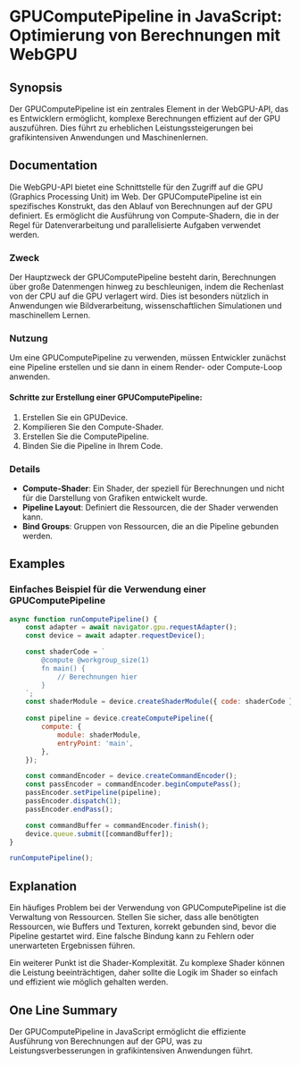 <!--
Meta Description: # GPUComputePipeline in JavaScript: Optimierung von Berechnungen mit WebGPU ## Synopsis Der GPUComputePipeline ist ein zentrales Element in der WebGPU...
Meta Keywords: die, der, gpucomputepipeline, von, const
-->

# GPUComputePipeline in JavaScript: Optimierung von Berechnungen mit WebGPU

## Synopsis
Der GPUComputePipeline ist ein zentrales Element in der WebGPU-API, das es Entwicklern ermöglicht, komplexe Berechnungen effizient auf der GPU auszuführen. Dies führt zu erheblichen Leistungssteigerungen bei grafikintensiven Anwendungen und Maschinenlernen.

## Documentation
Die WebGPU-API bietet eine Schnittstelle für den Zugriff auf die GPU (Graphics Processing Unit) im Web. Der GPUComputePipeline ist ein spezifisches Konstrukt, das den Ablauf von Berechnungen auf der GPU definiert. Es ermöglicht die Ausführung von Compute-Shadern, die in der Regel für Datenverarbeitung und parallelisierte Aufgaben verwendet werden.

### Zweck
Der Hauptzweck der GPUComputePipeline besteht darin, Berechnungen über große Datenmengen hinweg zu beschleunigen, indem die Rechenlast von der CPU auf die GPU verlagert wird. Dies ist besonders nützlich in Anwendungen wie Bildverarbeitung, wissenschaftlichen Simulationen und maschinellem Lernen.

### Nutzung
Um eine GPUComputePipeline zu verwenden, müssen Entwickler zunächst eine Pipeline erstellen und sie dann in einem Render- oder Compute-Loop anwenden. 

#### Schritte zur Erstellung einer GPUComputePipeline:
1. Erstellen Sie ein GPUDevice.
2. Kompilieren Sie den Compute-Shader.
3. Erstellen Sie die ComputePipeline.
4. Binden Sie die Pipeline in Ihrem Code.

### Details
- **Compute-Shader**: Ein Shader, der speziell für Berechnungen und nicht für die Darstellung von Grafiken entwickelt wurde.
- **Pipeline Layout**: Definiert die Ressourcen, die der Shader verwenden kann.
- **Bind Groups**: Gruppen von Ressourcen, die an die Pipeline gebunden werden.

## Examples
### Einfaches Beispiel für die Verwendung einer GPUComputePipeline
```javascript
async function runComputePipeline() {
    const adapter = await navigator.gpu.requestAdapter();
    const device = await adapter.requestDevice();

    const shaderCode = `
        @compute @workgroup_size(1)
        fn main() {
            // Berechnungen hier
        }
    `;
    const shaderModule = device.createShaderModule({ code: shaderCode });
    
    const pipeline = device.createComputePipeline({
        compute: {
            module: shaderModule,
            entryPoint: 'main',
        },
    });

    const commandEncoder = device.createCommandEncoder();
    const passEncoder = commandEncoder.beginComputePass();
    passEncoder.setPipeline(pipeline);
    passEncoder.dispatch(1);
    passEncoder.endPass();

    const commandBuffer = commandEncoder.finish();
    device.queue.submit([commandBuffer]);
}

runComputePipeline();
```

## Explanation
Ein häufiges Problem bei der Verwendung von GPUComputePipeline ist die Verwaltung von Ressourcen. Stellen Sie sicher, dass alle benötigten Ressourcen, wie Buffers und Texturen, korrekt gebunden sind, bevor die Pipeline gestartet wird. Eine falsche Bindung kann zu Fehlern oder unerwarteten Ergebnissen führen.

Ein weiterer Punkt ist die Shader-Komplexität. Zu komplexe Shader können die Leistung beeinträchtigen, daher sollte die Logik im Shader so einfach und effizient wie möglich gehalten werden.

## One Line Summary
Der GPUComputePipeline in JavaScript ermöglicht die effiziente Ausführung von Berechnungen auf der GPU, was zu Leistungsverbesserungen in grafikintensiven Anwendungen führt.